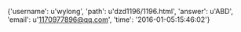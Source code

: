 {'username': u'wylong', 'path': u'dzd1196/1196.html', 'answer': u'ABD', 'email': u'1170977896@qq.com', 'time': '2016-01-05:15:46:02'}